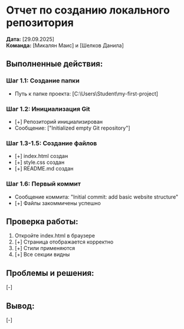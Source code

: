 # Отчет по созданию локального репозитория

**Дата:** [29.09.2025]  
**Команда:** [Микалян Маис] и [Шелков Данила]

## Выполненные действия:

### Шаг 1.1: Создание папки
- Путь к папке проекта: [C:\Users\Student\my-first-project]

### Шаг 1.2: Инициализация Git
- [+] Репозиторий инициализирован
- Сообщение: ["Initialized empty Git repository"]

### Шаг 1.3-1.5: Создание файлов
- [+] index.html создан
- [+] style.css создан  
- [+] README.md создан

### Шаг 1.6: Первый коммит
- Сообщение коммита: "Initial commit: add basic website structure"
- [+] Файлы закоммичены успешно

## Проверка работы:
1. Откройте index.html в браузере
2. [+] Страница отображается корректно
3. [+] Стили применяются
4. [+] Все секции видны

## Проблемы и решения:
[-]

## Вывод:
[-]